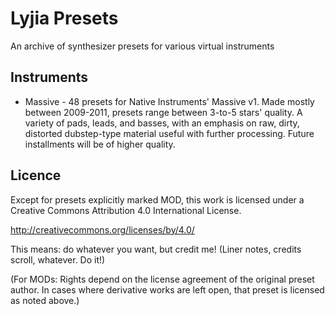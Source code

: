 # Lyjia Presets
An archive of synthesizer presets for various virtual instruments

## Instruments
* Massive - 48 presets for Native Instruments' Massive v1. Made mostly between 2009-2011, presets range between 3-to-5 stars' quality. A variety of pads, leads, and basses, with an emphasis on raw, dirty, distorted dubstep-type material useful with further processing. Future installments will be of higher quality.

## Licence
Except for presets explicitly marked MOD, this work is licensed under a Creative Commons Attribution 4.0 International License.

http://creativecommons.org/licenses/by/4.0/

This means: do whatever you want, but credit me! (Liner notes, credits scroll, whatever. Do it!)

(For MODs: Rights depend on the license agreement of the original preset author. In cases where derivative works are left open, that preset is licensed as noted above.)
